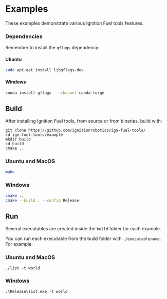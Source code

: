 # Examples

These examples demonstrate various Ignition Fuel tools features.

### Dependencies

Remember to install the `gflags` dependency:

#### Ubuntu

```bash
sudo apt-get install libgflags-dev
```

#### Windows
```bash
conda install gflags  --channel conda-forge
```

## Build

After installing Ignition Fuel tools, from source or from binaries, build with:

```
git clone https://github.com/ignitionrobotics/ign-fuel-tools/
cd ign-fuel-tools/example
mkdir build
cd build
cmake ..
```

### Ubuntu and MacOS

```bash
make
```

### Windows

```bash
cmake ..
cmake --build . --config Release
```

## Run

Several executables are created inside the `build` folder for each example.

You can run each executable from the build folder with `./executablename`. For example:

### Ubuntu and MacOS

`./list -t world`

### Windows

`.\Release\list.exe -t world`
